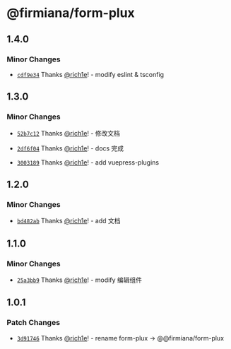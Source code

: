 # @firmiana/form-plux

## 1.4.0

### Minor Changes

- [`cdf9e34`](https://github.com/rich1e/firmiana/commit/cdf9e345f45d7bae13a731021ba36fd0a677c553) Thanks [@rich1e](https://github.com/rich1e)! - modify eslint & tsconfig

## 1.3.0

### Minor Changes

- [`52b7c12`](https://github.com/rich1e/firmiana/commit/52b7c12b02edadd33bd28e27ce0d108dcb50683b) Thanks [@rich1e](https://github.com/rich1e)! - 修改文档

- [`2df6f04`](https://github.com/rich1e/firmiana/commit/2df6f04dad2f7e552a85a99336f5f5ee5b146575) Thanks [@rich1e](https://github.com/rich1e)! - docs 完成

- [`3003189`](https://github.com/rich1e/firmiana/commit/3003189d09d2912c9f5219fa518a75e713e2aeaa) Thanks [@rich1e](https://github.com/rich1e)! - add vuepress-plugins

## 1.2.0

### Minor Changes

- [`bd482ab`](https://github.com/rich1e/firmiana/commit/bd482ab0111156d901056bc70b56ed80941bd1e7) Thanks [@rich1e](https://github.com/rich1e)! - add 文档

## 1.1.0

### Minor Changes

- [`25a3bb9`](https://github.com/rich1e/firmiana/commit/25a3bb995c27eb7f50bfc75d1a8c9e3d305f23d4) Thanks [@rich1e](https://github.com/rich1e)! - modify 编辑组件

## 1.0.1

### Patch Changes

- [`3d91746`](https://github.com/rich1e/firmiana/commit/3d917468cb98aa8db4ed2909b9f79ecd25e491e6) Thanks [@rich1e](https://github.com/rich1e)! - rename form-plux -> @@firmiana/form-plux
